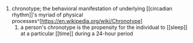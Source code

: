 1. chronotype; the behavioral manifestation of underlying [[circadian rhythm]]'s myriad of physical processes^[https://en.wikipedia.org/wiki/Chronotype]
	1. a person's chronotype is the propensity for the individual to [[sleep]] at a particular [[time]] during a 24-hour period